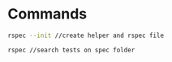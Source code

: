 # Commands
```bash
rspec --init //create helper and rspec file

rspec //search tests on spec folder
```